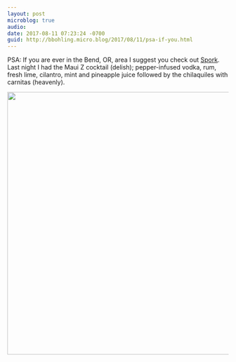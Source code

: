 ```yaml
---
layout: post
microblog: true
audio: 
date: 2017-08-11 07:23:24 -0700
guid: http://bbohling.micro.blog/2017/08/11/psa-if-you.html
---
```

PSA: If you are ever in the Bend, OR, area I suggest you check out [Spork](https://www.sporkbend.com). Last night I had the Maui Z cocktail (delish); pepper-infused vodka, rum, fresh lime, cilantro, mint and pineapple juice followed by the chilaquiles with carnitas (heavenly).

<img src="http://bbohling.micro.blog/uploads/2017/0e449b2a34.jpg" width="600" height="599" />
